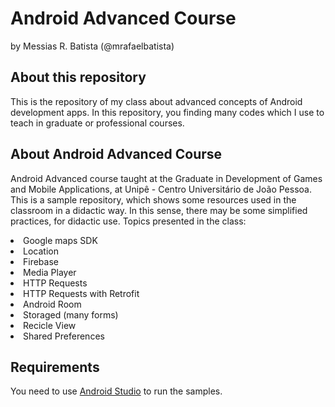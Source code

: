 # Android Advanced Course
by Messias R. Batista (@mrafaelbatista)

## About this repository
This is the repository of my class about advanced concepts of Android development apps. In this repository, you finding many codes which I use to teach in graduate or professional courses.

## About Android Advanced Course
Android Advanced course taught at the Graduate in Development of Games and Mobile Applications, at Unipê - Centro Universitário de João Pessoa.
This is a sample repository, which shows some resources used in the classroom in a didactic way. In this sense, there may be some simplified practices, for didactic use.
Topics presented in the class:
<li>Google maps SDK</li>
<li>Location</li>
<li>Firebase</li>
<li>Media Player</li>
<li>HTTP Requests</li>
<li>HTTP Requests with Retrofit</li>
<li>Android Room</li>
<li>Storaged (many forms)</li>
<li>Recicle View</li>
<li>Shared Preferences</li>

## Requirements
You need to use [Android Studio](https://developer.android.com/studio "Android Studio Website") to run the samples.

